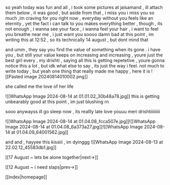 
so yeah today was fun and all , i took some pictures at jaisamand , ill attach them below , it was good , but aside from that , i miss you
i miss you so much ,im craving for you right now , everyday without you feels like an eternity , yet the fact i can talk to you makes everything better , though , its not enough , i wanna see your face , i wanna feel your hair , i want to feel you breathe near me , i just want you soooo damn bad at this point , im writing this at 12:52 , so its technically 14 august , but dont mind that

and umm , they say you find the value of something when its gone .
i have you , but still your value keeps on increasing and increasing , youre just the best girl every , my drishti , saying all this is getting repetetive , youre gonna notice this a lot , but idk what else to say , its just the way i feel.
not much to write today , but yeah one thing that really made me happy , here it is
![[Pasted image 20240814010002.png]]

she called me the love of her life

![[WhatsApp Image 2024-08-14 at 01.01.02_30b48a78.jpg]]
this is getting unbearably good at this point , im just blushing rn



sooo anywayss ill go sleep now , its reallly late 
love youuu meri drishtiiiiiiiii

![[WhatsApp Image 2024-08-14 at 01.04.08_fcca507e.jpg]]![[WhatsApp Image 2024-08-14 at 01.04.08_6a373a27.jpg]]![[WhatsApp Image 2024-08-14 at 01.04.09_64001562.jpg]]

and and , hayyee this kissiii , im dyinggg
![[WhatsApp Image 2024-08-13 at 22.02.12_45583db1.jpg]]

[[17 August ~ lets be alone together|next->]]

[[12 August ~ i need slaps|prev->]]

[[index|homepage]]